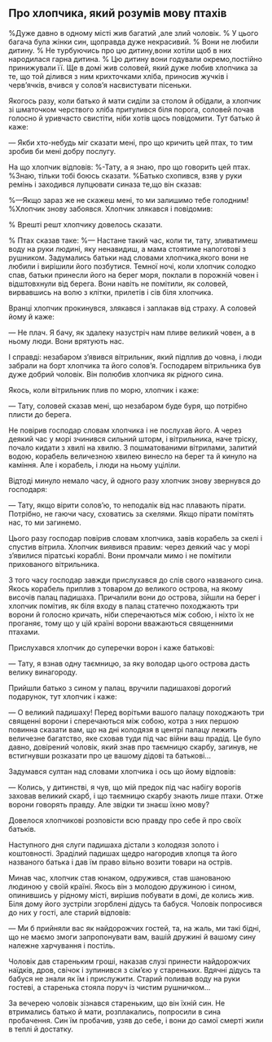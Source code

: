 ## Про хлопчика, який розумів мову птахів

%Дуже давно в одному місті жив багатий ,але злий чоловік.
% У цього багача була жінки син, щоправда дуже некрасивий.
% Вони не любили дитину.
% Не турбуючись про цю дитину,вони хотіли щоб в них народилася гарна дитина.
% Цю дитину вони годували окремо,постійно принижували її.
Ще в домі жив соловей, який дуже любив хлопчика за те, що той ділився з ним крихточками хліба, приносив жучків і черв’ячків, вчився у солов’я насвистувати пісеньки.

Якогось разу, коли батько й мати сиділи за столом й обідали, а хлопчик зі шматочком черствого хліба притулився біля порога, соловей почав голосно й уривчасто свистіти, ніби хотів щось повідомити.
Тут батько й каже:
— Якби хто-небудь міг сказати мені, про що кричить цей птах, то тим зробив би мені добру послугу.
На що хлопчик відповів:
%-Тату, а я знаю, про що говорить цей птах.
%Знаю, тільки тобі боюсь сказати.
%Батько схопився, взяв у руки ремінь і заходився лупцювати синаза те,що він сказав:

%—Якщо зараз же не скажеш мені, то ми залишимо тебе голодним!
%Хлопчик знову забоявся.
Хлопчик злякався і повідомив:


% Врешті решт хлопчику довелось сказати.

% Птах сказав таке:
%— Настане такий час, коли ти, тату, зливатимеш воду на руки людині, яку ненавидиш, а мама стоятиме напоготові з рушником.
Задумались батьки над словами хлопчика,якого вони не любили і вирішили його позбутися.
Темної ночі, коли хлопчик солодко спав, батьки принесли його на берег моря, поклали в порожній човен і відштовхнули від берега.
Вони навіть не помітили, як соловей, вирвавшись на волю з клітки, прилетів і сів біля хлопчика.

Вранці хлопчик прокинувся, злякався і заплакав від страху.
А соловей йому й каже:

— Не плач.
Я бачу, як здалеку назустріч нам пливе великий човен, а в ньому люди.
Вони врятують нас.

І справді: незабаром з’явився вітрильник, який підплив до човна, і люди забрали на борт хлопчика та його солов’я.
Господарем вітрильника був дуже добрий чоловік.
Він полюбив хлопчика як рідного сина.

Якось, коли вітрильник плив по морю, хлопчик і каже:

— Тату, соловей сказав мені, що незабаром буде буря, що потрібно плисти до берега.

Не повірив господар словам хлопчика і не послухав його.
А через деякий час у морі зчинився сильний шторм, і вітрильника, наче тріску, почало кидати з хвилі на хвилю.
З пошматованими вітрилами, залитий водою, корабель величезною хвилею винесло на берег та й кинуло на каміння.
Але і корабель, і люди на ньому уціліли.

Відтоді минуло немало часу, й одного разу хлопчик знову звернувся до господаря:

— Тату, якщо вірити солов’ю, то неподалік від нас плавають пірати.
Потрібно, не гаючи часу, сховатись за скелями.
Якщо пірати помітять нас, то ми загинемо.

Цього разу господар повірив словам хлопчика, завів корабель за скелі і спустив вітрила.
Хлопчик виявився правим: через деякий час у морі з’явилися піратські кораблі.
Вони промчали мимо і не помітили прихованого вітрильника.

З того часу господар завжди прислухався до слів свого названого сина.
Якось корабель приплив з товаром до великого острова, на якому височів палац падишаха.
Причалили вони до острова, зійшли на берег і хлопчик помітив, як біля входу в палац статечно походжають три ворони й голосно кричать, ніби сперечаються між собою, і ніхто їх не проганяє, тому що у цій країні ворони вважаються священними птахами.

Прислухався хлопчик до суперечки ворон і каже батькові:

— Тату, я взнав одну таємницю, за яку володар цього острова дасть велику винагороду.

Прийшли батько з сином у палац, вручили падишахові дорогий подарунок, тут хлопчик і каже:

— О великий падишаху!
Перед ворітьми вашого палацу походжають три священні ворони і сперечаються між собою, котра з них першою повинна сказати вам, що на дні колодязя в центрі палацу лежить величезне багатство, яке сховав туди під час війни ваш прадід.
Це було давно, довірений чоловік, який знав про таємницю скарбу, загинув, не встигнувши розказати про це вашому дідові та батькові...

Задумався султан над словами хлопчика і ось що йому відповів:

— Колись, у дитинстві, я чув, що мій предок під час набігу ворогів заховав великий скарб, і що таємницю скарбу знають лише птахи.
Отже ворони говорять правду.
Але звідки ти знаєш їхню мову?

Довелося хлопчикові розповісти всю правду про себе й про своїх батьків.

Наступного дня слуги падишаха дістали з колодязя золото і коштовності.
Зраділий падишах щедро нагородив хлопця та його названого батька і дав їм право вільно возити товари на острів.

Минав час, хлопчик став юнаком, одружився, став шанованою людиною у своїй країні.
Якось він з молодою дружиною і сином, опинившись у рідному місті, вирішив побувати в домі, де колись жив.
Біля дому його зустріли згорблені дідусь та бабуся.
Чоловік попросився до них у гості, але старий відповів:

— Ми б прийняли вас як найдорожчих гостей, та, на жаль, ми такі бідні, що не маємо змоги запропонувати вам, вашій дружині й вашому сину належне харчування і постіль.

Чоловік дав стареньким гроші, наказав слузі принести найдорожчих наїдків, дров, свічок і зупинився з сім’єю у стареньких.
Вдячні дідусь та бабуся не знали як їм і прислужити.
Старий поливав воду на руки гостеві, а старенька стояла поруч із чистим рушничком...

За вечерею чоловік зізнався стареньким, що він їхній син.
Не втримались батько й мати, розплакались, попросили в сина пробачення.
Син їм пробачив, узяв до себе, і вони до самої смерті жили в теплі й достатку.
